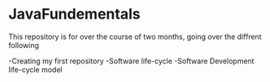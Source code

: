 # JavaFundementals
This repository is for over the course of two months, going over the diffrent following

-Creating my first repository
-Software life-cycle
-Software Development life-cycle model
